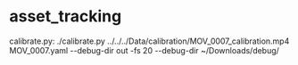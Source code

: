 # asset_tracking

calibrate.py: ./calibrate.py ../../../Data/calibration/MOV_0007_calibration.mp4 MOV_0007.yaml --debug-dir out -fs 20 --debug-dir ~/Downloads/debug/

